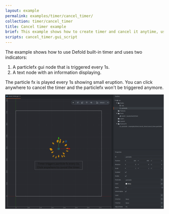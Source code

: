 ```yaml
---
layout: example
permalink: examples/timer/cancel_timer/
collection: timer/cancel_timer
title: Cancel timer example
brief: This example shows how to create timer and cancel it anytime, using built-in timer API.
scripts: cancel_timer.gui_script
---
```


The example shows how to use Defold built-in timer and uses two indicators:

1. A particlefx gui node that is triggered every 1s.
2. A text node with an information displaying.

The particle fx is played every 1s showing small eruption.
You can click anywhere to cancel the timer and the particlefx won't be triggered anymore.

![cancel_timer](cancel_timer.png)
